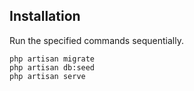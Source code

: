 ## Installation
Run the specified commands sequentially. <br/> 

`php artisan migrate` <br/>
`php artisan db:seed` <br/>
`php artisan serve`


